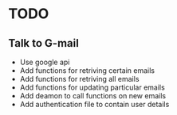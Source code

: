 # TODO
## Talk to G-mail
 * Use google api
 * Add functions for retriving certain emails
 * Add functions for retriving all emails
 * Add functions for updating particular emails
 * Add deamon to call functions on new emails
 * Add authentication file to contain user details
